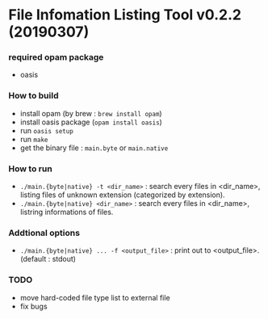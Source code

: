 # File Infomation Listing Tool v0.2.2 (20190307)

### required opam package

 - oasis
 
### How to build

 - install opam (by brew : `brew install opam`)
 - install oasis package (`opam install oasis`)
 - run `oasis setup`
 - run `make`
 - get the binary file : `main.byte` or `main.native`
 
### How to run

 - `./main.{byte|native} -t <dir_name>` : search every files in <dir_name>, listing files of unknown extension (categorized by extension).
 - `./main.{byte|native} <dir_name>` : search every files in <dir_name>, listring informations of files.

### Addtional options

 - `./main.{byte|native} ... -f <output_file>` : print out to <output_file>. (default : stdout)

### TODO

 - move hard-coded file type list to external file
 - fix bugs
